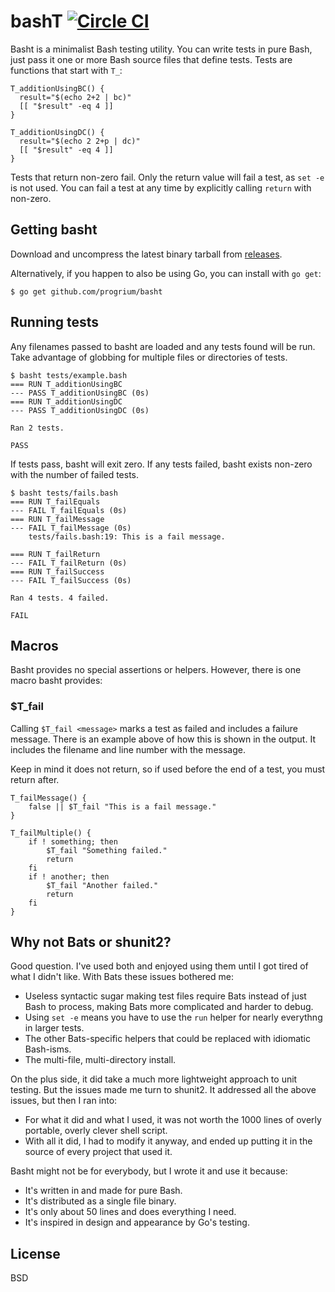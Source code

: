 # bashT [![Circle CI](https://circleci.com/gh/progrium/basht.png?style=shield)](https://circleci.com/gh/progrium/basht)

Basht is a minimalist Bash testing utility. You can write tests in pure Bash, just pass it one or more Bash source files that define tests. Tests are functions that start with `T_`:

```
T_additionUsingBC() {
  result="$(echo 2+2 | bc)"
  [[ "$result" -eq 4 ]]
}

T_additionUsingDC() {
  result="$(echo 2 2+p | dc)"
  [[ "$result" -eq 4 ]]
}
```

Tests that return non-zero fail. Only the return value will fail a test, as `set -e` is not used. You can fail a test at any time by explicitly calling `return` with non-zero.

## Getting basht

Download and uncompress the latest binary tarball from [releases](https://github.com/progrium/basht/releases).

Alternatively, if you happen to also be using Go, you can install with `go get`:

	$ go get github.com/progrium/basht

## Running tests

Any filenames passed to basht are loaded and any tests found will be run. Take advantage of globbing for multiple files or directories of tests.

```
$ basht tests/example.bash
=== RUN T_additionUsingBC
--- PASS T_additionUsingBC (0s)
=== RUN T_additionUsingDC
--- PASS T_additionUsingDC (0s)

Ran 2 tests.

PASS
```

If tests pass, basht will exit zero. If any tests failed, basht exists non-zero with the number of failed tests.

```
$ basht tests/fails.bash
=== RUN T_failEquals
--- FAIL T_failEquals (0s)
=== RUN T_failMessage
--- FAIL T_failMessage (0s)
    tests/fails.bash:19: This is a fail message.

=== RUN T_failReturn
--- FAIL T_failReturn (0s)
=== RUN T_failSuccess
--- FAIL T_failSuccess (0s)

Ran 4 tests. 4 failed.

FAIL
```

## Macros

Basht provides no special assertions or helpers. However, there is one macro basht provides:

### $T_fail

Calling `$T_fail <message>` marks a test as failed and includes a failure message. There is an example above of how this is shown in the output. It includes the filename and line number with the message.

Keep in mind it does not return, so if used before the end of a test, you must return after.

```
T_failMessage() {
	false || $T_fail "This is a fail message."
}

T_failMultiple() {
	if ! something; then
		$T_fail "Something failed."
		return
	fi
	if ! another; then
		$T_fail "Another failed."
		return
	fi
}
```

## Why not Bats or shunit2?

Good question. I've used both and enjoyed using them until I got tired of what I didn't like. With Bats these issues bothered me:

 * Useless syntactic sugar making test files require Bats instead of just Bash to process, making Bats more complicated and harder to debug.
 * Using `set -e` means you have to use the `run` helper for nearly everythng in larger tests.
 * The other Bats-specific helpers that could be replaced with idiomatic Bash-isms.
 * The multi-file, multi-directory install.

On the plus side, it did take a much more lightweight approach to unit testing. But the issues made me turn to shunit2. It addressed all the above issues, but then I ran into:

 * For what it did and what I used, it was not worth the 1000 lines of overly portable, overly clever shell script.
 * With all it did, I had to modify it anyway, and ended up putting it in the source of every project that used it.

Basht might not be for everybody, but I wrote it and use it because:

 * It's written in and made for pure Bash.
 * It's distributed as a single file binary.
 * It's only about 50 lines and does everything I need.
 * It's inspired in design and appearance by Go's testing.

## License

BSD
